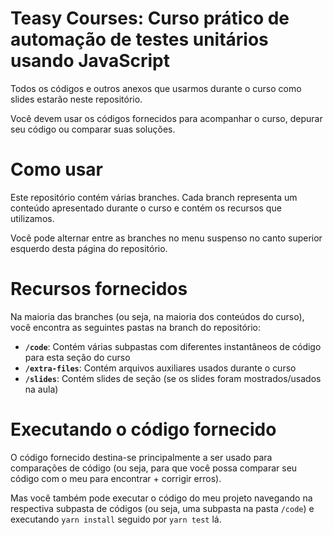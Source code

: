 # Teasy Courses: Curso prático de automação de testes unitários usando JavaScript

Todos os códigos e outros anexos que usarmos durante o curso como slides estarão neste repositório.

Você devem usar os códigos fornecidos para acompanhar o curso, depurar seu código ou comparar suas soluções.

# Como usar

Este repositório contém várias branches. Cada branch representa um conteúdo apresentado durante o curso e contém os recursos que utilizamos.

Você pode alternar entre as branches no menu suspenso no canto superior esquerdo desta página do repositório.

# Recursos fornecidos

Na maioria das branches (ou seja, na maioria dos conteúdos do curso), você encontra as seguintes pastas na branch do repositório:

- **`/code`**: Contém várias subpastas com diferentes instantâneos de código para esta seção do curso
- **`/extra-files`**: Contém arquivos auxiliares usados durante o curso
- **`/slides`**: Contém slides de seção (se os slides foram mostrados/usados na aula)

# Executando o código fornecido

O código fornecido destina-se principalmente a ser usado para comparações de código (ou seja, para que você possa comparar seu código com o meu para encontrar + corrigir erros). 

Mas você também pode executar o código do meu projeto navegando na respectiva subpasta de códigos (ou seja, uma subpasta na pasta `/code`) e executando `yarn install` seguido por `yarn test` lá.
